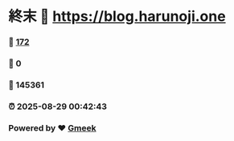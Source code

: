 # 終末 :link: https://blog.harunoji.one 
### :page_facing_up: [172](https://blog.harunoji.one/tag.html) 
### :speech_balloon: 0 
### :hibiscus: 145361 
### :alarm_clock: 2025-08-29 00:42:43 
### Powered by :heart: [Gmeek](https://github.com/Meekdai/Gmeek)
